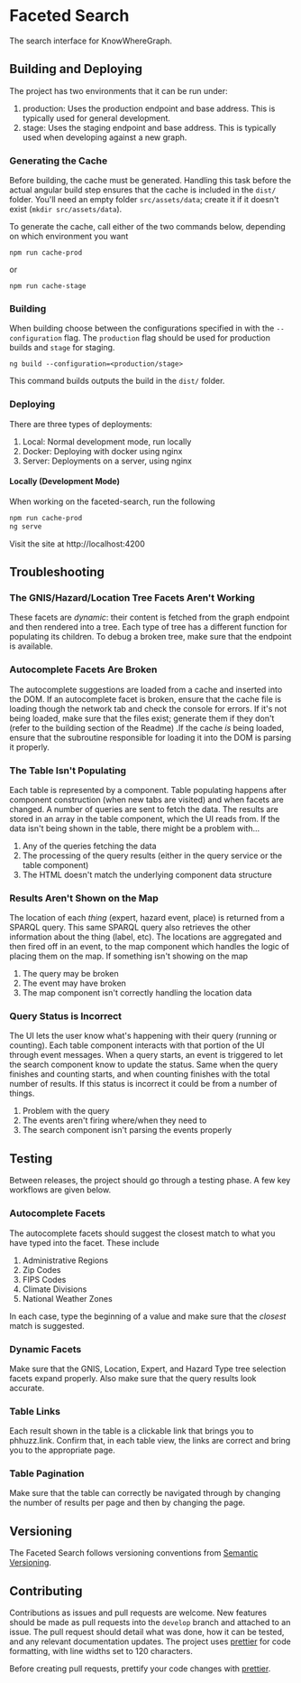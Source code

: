 # Faceted Search

The search interface for KnowWhereGraph.

## Building and Deploying

The project has two environments that it can be run under:

1. production: Uses the production endpoint and base address. This is typically used for general development.
2. stage: Uses the staging endpoint and base address. This is typically used when developing against a new graph.

### Generating the Cache

Before building, the cache must be generated. Handling this task before the actual angular build step ensures that the cache is included in the `dist/` folder. You'll need an empty folder `src/assets/data`; create it if it doesn't exist (`mkdir src/assets/data`).

To generate the cache, call either of the two commands below, depending on which environment you want

`npm run cache-prod`

or

`npm run cache-stage`

### Building

When building choose between the configurations specified in with the `--configuration` flag. The `production` flag should be used for production builds and `stage` for staging.

`ng build --configuration=<production/stage>`

This command builds outputs the build in the `dist/` folder.

### Deploying

There are three types of deployments:

1. Local: Normal development mode, run locally
2. Docker: Deploying with docker using nginx
3. Server: Deployments on a server, using nginx

#### Locally (Development Mode)

When working on the faceted-search, run the following

```bash
npm run cache-prod
ng serve
```

Visit the site at http://localhost:4200

## Troubleshooting

### The GNIS/Hazard/Location Tree Facets Aren't Working

These facets are _dynamic_: their content is fetched from the graph endpoint and then rendered into a tree. Each type of tree has a different function for populating its children. To debug a broken tree, make sure that the endpoint is available.

### Autocomplete Facets Are Broken

The autocomplete suggestions are loaded from a cache and inserted into the DOM. If an autocomplete facet is broken, ensure that the cache file is loading though the network tab and check the console for errors. If it's not being loaded, make sure that the files exist; generate them if they don't (refer to the building section of the Readme) .If the cache _is_ being loaded, ensure that the subroutine responsible for loading it into the DOM is parsing it properly.

### The Table Isn't Populating

Each table is represented by a component. Table populating happens after component construction (when new tabs are visited) and when facets are changed. A number of queries are sent to fetch the data. The results are stored in an array in the table component, which the UI reads from. If the data isn't being shown in the table, there might be a problem with...

1. Any of the queries fetching the data
1. The processing of the query results (either in the query service or the table component)
1. The HTML doesn't match the underlying component data structure

### Results Aren't Shown on the Map

The location of each _thing_ (expert, hazard event, place) is returned from a SPARQL query. This same SPARQL query also retrieves the other information about the thing (label, etc). The locations are aggregated and then fired off in an event, to the map component which handles the logic of placing them on the map. If something isn't showing on the map

1. The query may be broken
1. The event may have broken
1. The map component isn't correctly handling the location data

### Query Status is Incorrect

The UI lets the user know what's happening with their query (running or counting). Each table component interacts with that portion of the UI through event messages. When a query starts, an event is triggered to let the search component know to update the status. Same when the query finishes and counting starts, and when counting finishes with the total number of results. If this status is incorrect it could be from a number of things.

1. Problem with the query
1. The events aren't firing where/when they need to
1. The search component isn't parsing the events properly

## Testing

Between releases, the project should go through a testing phase. A few key workflows are given below.

### Autocomplete Facets

The autocomplete facets should suggest the closest match to what you have typed into the facet. These include

1. Administrative Regions
1. Zip Codes
1. FIPS Codes
1. Climate Divisions
1. National Weather Zones

In each case, type the beginning of a value and make sure that the _closest_ match is suggested.

### Dynamic Facets

Make sure that the GNIS, Location, Expert, and Hazard Type tree selection facets expand properly. Also make sure that the query results look accurate.

### Table Links

Each result shown in the table is a clickable link that brings you to phhuzz.link. Confirm that, in each table view, the links are correct and bring you to the appropriate page.

### Table Pagination

Make sure that the table can correctly be navigated through by changing the number of results per page and then by changing the page.

## Versioning

The Faceted Search follows versioning conventions from [Semantic Versioning](https://semver.org/).

## Contributing

Contributions as issues and pull requests are welcome. New features should be made as pull requests into the `develop` branch and attached to an issue. The pull request should detail what was done, how it can be tested, and any relevant documentation updates. The project uses [prettier](https://prettier.io/) for code formatting, with line widths set to 120 characters.

Before creating pull requests, prettify your code changes with [prettier](https://prettier.io/).
